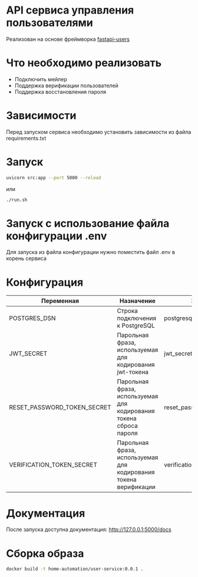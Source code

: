 # API сервиса управления пользователями

Реализован на основе фреймворка [fastapi-users](https://fastapi-users.github.io/)


# Что необходимо реализовать

- Подключить мейлер
- Поддержка верификации пользователей
- Поддержка восстановления пароля

# Зависимости

Перед запуском сервиса необходимо установить зависимости из файла requirements.txt

# Запуск

```bash
uvicorn src:app --port 5000 --reload
```

или

```bash
./run.sh
```

# Запуск с использование файла конфигурации .env

Для запуска из файла конфигурации нужно поместить файл .env в корень сервиса

# Конфигурация
| Переменная                  | Назначение                                                         | Значение по-умолчанию                        |
| -----------                 | -----                                                              | ---                                          |
| POSTGRES_DSN                | Строка подключения к PostgreSQL                                    | postgresql://user:pass@localhost:5432/foobar |
| JWT_SECRET                  | Парольная фраза, используемая для кодирования jwt-токена           | jwt_secret                                   | 
| RESET_PASSWORD_TOKEN_SECRET | Парольная фраза, используемая для кодирования токена сброса пароля | reset_password_token_secret                  | 
| VERIFICATION_TOKEN_SECRET   | Парольная фраза, используемая для кодирования токена верификации   | verification_token_secret                    | 

# Документация

После запуска доступна документация: http://127.0.0.1:5000/docs

# Сборка образа
```bash
docker build -t home-automation/user-service:0.0.1 .
```